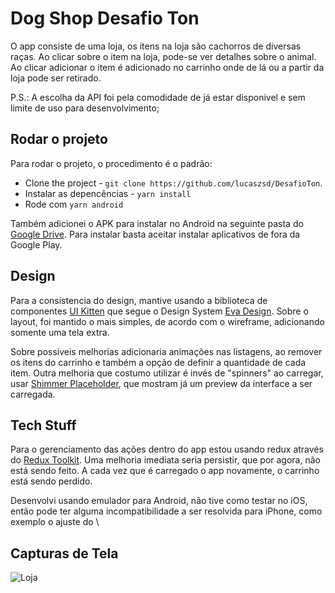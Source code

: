 # Dog Shop Desafio Ton

O app consiste de uma loja, os itens na loja são cachorros de diversas raças. Ao clicar sobre o item na loja, pode-se ver detalhes sobre o animal. Ao clicar adicionar o item é adicionado no carrinho onde de lá ou a partir da loja pode ser retirado. 

P.S.: A escolha da API foi pela comodidade de já estar disponivel e sem limite de uso para desenvolvimento;
 
## Rodar o projeto

Para rodar o projeto, o procedimento é o padrão: 
- Clone the project - `git clone https://github.com/lucaszsd/DesafioTon`.  
- Instalar as depencências - `yarn install`
- Rode com `yarn android`
 
 Também adicionei o APK para instalar no Android na seguinte pasta do [Google Drive](https://drive.google.com/drive/u/6/folders/1o5Bb02snnv5YAleNEc3n0sIMB8DfAEc9). Para instalar basta aceitar instalar aplicativos de fora da Google Play.
 
## Design

Para a consistencia do design, mantive usando a biblioteca de componentes [UI Kitten](https://akveo.github.io/react-native-ui-kitten/) que segue o Design System [Eva Design](https://eva.design/). Sobre o layout, foi mantido o mais simples, de acordo com o wireframe, adicionando somente uma tela extra.

Sobre possiveis melhorias adicionaria animações nas listagens, ao remover os itens do carrinho e também a opção de definir a quantidade de cada item. Outra melhoria que costumo utilizar é invés de "spinners" ao carregar, usar [Shimmer Placeholder](https://github.com/tomzaku/react-native-shimmer-placeholder), que mostram já um preview da interface a ser carregada.
   


## Tech Stuff

Para o gerenciamento das ações dentro do app estou usando redux através do [Redux Toolkit](https://redux-toolkit.js.org/). Uma melhoria imediata seria persistir, que por agora, não está sendo feito. A cada vez que é carregado o app novamente, o carrinho está sendo perdido.

Desenvolvi usando emulador para Android, não tive como testar no iOS, então pode ter alguma incompatibilidade a ser resolvida para iPhone, como exemplo o ajuste do \

## Capturas de Tela

![Loja](https://drive.google.com/file/d/1b3DklZWDBAfIhj7fO_CZIum_MvhgTwlZ/view?usp=sharing "Loja")
 
 

